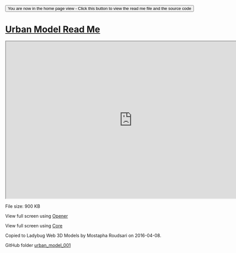 <span style=display:none; >
[You are now in a GitHub source code view - click this link to view the home page]( http://ladybug-analysis-tools.github.io/3d-models/content/obj/urban_model_001/ "View file as a web page." ) </span>
<input type=button onclick=window.location.href='https://github.com/ladybug-analysis-tools/3d-models/tree/gh-pages/content/obj/urban_model_001'; 
value='You are now in the home page view - Click this button to view the read me file and the source code' >


[Urban Model Read Me]( index.html )
===


<iframe src=http://ladybug-analysis-tools.github.io/3d-models/code/obj/core/ladybug-web-obj-core-r3.html#http://ladybug-analysis-tools.github.io/3d-models/content/obj/urban_model_001/model.mtl#sx=0.1#sy=0.1#sz=0.1#rx=-90#px=-15#pz=-20#cx=-32#cy=39#cz=92 width=800 height=500 ></iframe>


File size: 900 KB


View full screen using [Opener]( http://ladybug-analysis-tools.github.io/3d-models/content/obj/opener/ladybug-web-obj-opener-r2.html#http://ladybug-analysis-tools.github.io/3d-models/obj/urban_model_001/model.mtl#sx=0.1#sy=0.1#sz=0.1#rx=-90#px=-15#pz=-20#cx=-32#cy=39#cz=92 )

View full screen using [Core]( http://ladybug-analysis-tools.github.io/3d-models/content/obj/core/ladybug-web-obj-core-r3.html#http://ladybug-analysis-tools.github.io/3d-models/obj/urban_model_001/model.mtl#sx=0.1#sy=0.1#sz=0.1#rx=-90#px=-15#pz=-20#cx=-32#cy=39#cz=92 )



Copied to Ladybug Web 3D Models by Mostapha Roudsari on 2016-04-08.

GitHub folder [urban_model_001]( https://github.com/ladybug-analysis-tools/3d-models/tree/gh-pages/contentobj/urban_model_001 ) 


